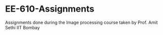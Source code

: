 # EE-610-Assignments
Assignments done during the Image processing course taken by Prof. Amit Sethi IIT Bombay
